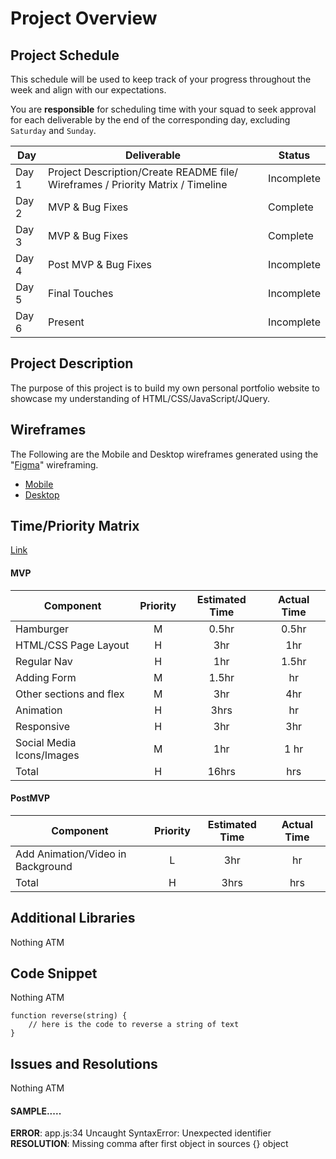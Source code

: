 # Project Overview

## Project Schedule

This schedule will be used to keep track of your progress throughout the week and align with our expectations.  

You are **responsible** for scheduling time with your squad to seek approval for each deliverable by the end of the corresponding day, excluding `Saturday` and `Sunday`.

|  Day | Deliverable | Status
|---|---| ---|
|Day 1| Project Description/Create README file/ Wireframes / Priority Matrix / Timeline  | Incomplete
|Day 2| MVP & Bug Fixes | Complete
|Day 3| MVP & Bug Fixes  | Complete
|Day 4| Post MVP & Bug Fixes| Incomplete
|Day 5| Final Touches | Incomplete
|Day 6| Present | Incomplete


## Project Description

The purpose of this project is to build my own personal portfolio website to showcase my understanding of HTML/CSS/JavaScript/JQuery.


## Wireframes


The Following are the Mobile and Desktop wireframes generated using the "[Figma](https://www.figma.com/)" wireframing. 
- [Mobile](https://imgur.com/KhGG0Lu)
- [Desktop](https://imgur.com/ZilJfjm)


## Time/Priority Matrix 

[Link](https://res.cloudinary.com/dt5sp9nsn/image/upload/v1633729974/Project1-portfolio/Time_Priority_Matrix_gvlwax.jpg)


#### MVP
| Component | Priority | Estimated Time | Actual Time |
| --- | :---: |  :---: | :---: | 
| Hamburger | M | 0.5hr | 0.5hr |
| HTML/CSS Page Layout | H | 3hr | 1hr |
| Regular Nav | H | 1hr | 1.5hr |  
| Adding Form | M | 1.5hr|  hr | 
| Other sections and flex| M | 3hr | 4hr|
| Animation | H | 3hrs|  hr | 
| Responsive | H | 3hr | 3hr | 
| Social Media Icons/Images | M | 1hr | 1 hr |
| Total | H | 16hrs| hrs |

#### PostMVP
| Component | Priority | Estimated Time | Actual Time |
| --- | :---: |  :---: | :---: | 
| Add Animation/Video in Background | L | 3hr | hr |
| Total | H | 3hrs| hrs |

## Additional Libraries
 Nothing ATM

## Code Snippet

Nothing ATM

```
function reverse(string) {
	// here is the code to reverse a string of text
}
```

## Issues and Resolutions
 Nothing ATM

#### SAMPLE.....
**ERROR**: app.js:34 Uncaught SyntaxError: Unexpected identifier                                
**RESOLUTION**: Missing comma after first object in sources {} object
